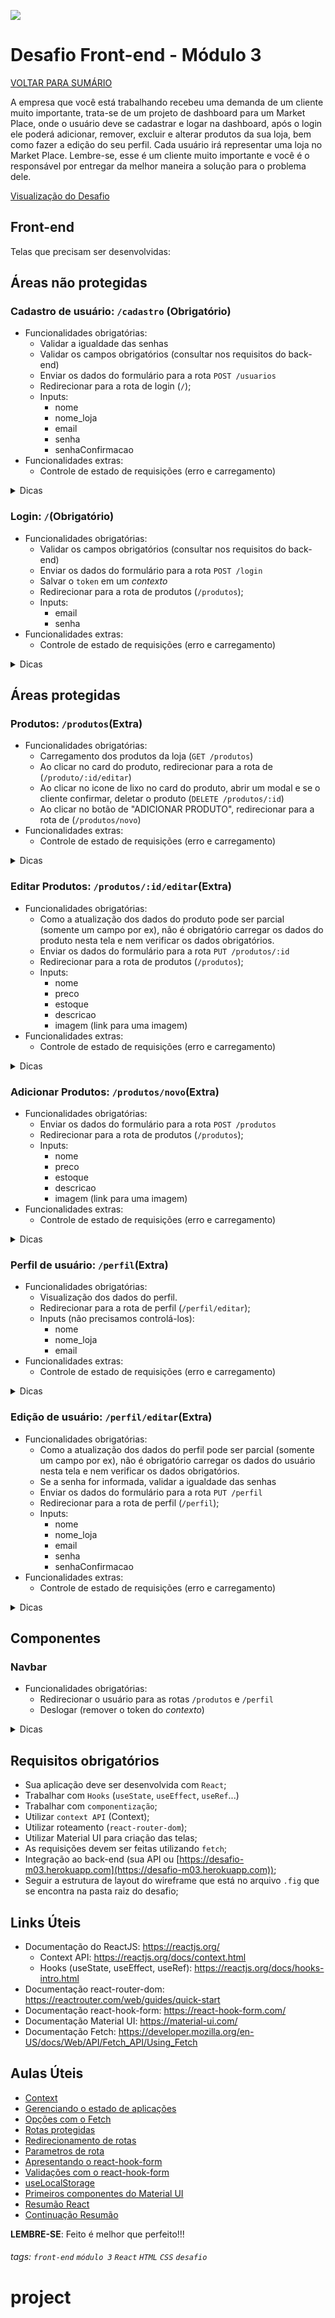 ![](https://i.imgur.com/xG74tOh.png)

# Desafio Front-end - Módulo 3

[VOLTAR PARA SUMÁRIO](https://github.com/cubos-academy/desafio-modulo-03)

A empresa que você está trabalhando recebeu uma demanda de um cliente muito importante, trata-se de um projeto de dashboard para um Market Place, onde o usuário deve se cadastrar e logar na dashboard, após o login ele poderá adicionar, remover, excluir e alterar produtos da sua loja, bem como fazer a edição do seu perfil. Cada usuário irá representar uma loja no Market Place. Lembre-se, esse é um cliente muito importante e você é o responsável por entregar da melhor maneira a solução para o problema dele.

[Visualização do Desafio](https://desafio-03.netlify.app)

## Front-end

Telas que precisam ser desenvolvidas:

## Áreas não protegidas

### Cadastro de usuário: `/cadastro` (Obrigatório)
- Funcionalidades obrigatórias:
    - Validar a igualdade das senhas
    - Validar os campos obrigatórios (consultar nos requisitos do back-end)
    - Enviar os dados do formulário para a rota `POST /usuarios`
    - Redirecionar para a rota de login (`/`);
    - Inputs:
        - nome
        - nome_loja
        - email
        - senha
        - senhaConfirmacao
- Funcionalidades extras: 
    - Controle de estado de requisições (erro e carregamento)
        
<details>
    <summary>Dicas</summary>
    <ul>
    <li><code>react-hook-form</code></li>
    <li><code>react-router-dom</code></li>
    <li><code>fetch</code></li>
    <li>
        componentes <code>TextField</code>,             <code>Backdrop</code>, <code>CircularProgress</code>, <code>Alert</code> e <code>Button</code> do Material UI
    </li>
    </ul>
</details>



### Login: `/`(Obrigatório)
- Funcionalidades obrigatórias:
    - Validar os campos obrigatórios (consultar nos requisitos do back-end)
    - Enviar os dados do formulário para a rota `POST /login`
    - Salvar o `token` em um *contexto*
    - Redirecionar para a rota de produtos (`/produtos`);
    - Inputs:
        - email
        - senha
- Funcionalidades extras: 
    - Controle de estado de requisições (erro e carregamento)

<details>
    <summary>Dicas</summary>
    <ul>
    <li><code>react-hook-form</code></li>
    <li><code>react-router-dom</code></li>
    <li><code>fetch</code></li>
    <li><code>context</code></li>
    <li>
        componentes <code>TextField</code>,             <code>Backdrop</code>, <code>CircularProgress</code>, <code>Alert</code> e <code>Button</code> do Material UI
    </li>
    </ul>
</details>

## Áreas protegidas

### Produtos: `/produtos`(Extra)

- Funcionalidades obrigatórias:
    - Carregamento dos produtos da loja (`GET /produtos`)
    - Ao clicar no card do produto, redirecionar para a rota de (`/produto/:id/editar`)
    - Ao clicar no icone de lixo no card do produto, abrir um modal e se o cliente confirmar, deletar o produto (`DELETE /produtos/:id`)
    - Ao clicar no botão de "ADICIONAR PRODUTO", redirecionar para a rota de (`/produtos/novo`) 
- Funcionalidades extras: 
    - Controle de estado de requisições (erro e carregamento)

<details>
    <summary>Dicas</summary>
    <ul>
    <li><code>fetch</code></li>
    <li><code>context</code></li>
    <li><code>react-router-dom</code></li>
    <li>
    componentes <code>TextField</code>,             <code>Backdrop</code>, <code>CircularProgress</code>, <code>Snackbar</code>code>, <code>Alert</code>, <code>Grid</code> e <code>Button</code> do Material UI
    </li>
    </ul>
</details>

### Editar Produtos: `/produtos/:id/editar`(Extra)

- Funcionalidades obrigatórias:
    - Como a atualização dos dados do produto pode ser parcial (somente um campo por ex), não é obrigatório carregar os dados do produto nesta tela e nem verificar os dados obrigatórios.
    - Enviar os dados do formulário para a rota `PUT /produtos/:id`
    - Redirecionar para a rota de produtos (`/produtos`);
    - Inputs:
        - nome 
        - preco
        - estoque
        - descricao
        - imagem (link para uma imagem)
- Funcionalidades extras: 
    - Controle de estado de requisições (erro e carregamento)

<details>
    <summary>Dicas</summary>
    <ul>
    <li><code>fetch</code></li>
    <li><code>react-hook-form</code></li>
    <li><code>context</code></li>
    <li><code>react-router-dom</code></li>
    <li>
    componentes <code>TextField</code>,             <code>Backdrop</code>, <code>CircularProgress</code>, <code>Snackbar</code>, <code>Alert</code> e <code>Button</code> do Material UI
    </li>
    <li><img src="https://i.imgur.com/OAxmxYB.png"></li>
    </ul>
</details>

### Adicionar Produtos: `/produtos/novo`(Extra)

- Funcionalidades obrigatórias:
    - Enviar os dados do formulário para a rota `POST /produtos`
    - Redirecionar para a rota de produtos (`/produtos`);
    - Inputs:
        - nome 
        - preco
        - estoque
        - descricao
        - imagem (link para uma imagem)
- Funcionalidades extras: 
    - Controle de estado de requisições (erro e carregamento)

<details>
    <summary>Dicas</summary>
    <ul>
    <li><code>fetch</code></li>
    <li><code>react-hook-form</code></li>
    <li><code>context</code></li>
    <li><code>react-router-dom</code></li>
    <li>
    componentes <code>TextField</code>,             <code>Backdrop</code>, <code>CircularProgress</code>, <code>Snackbar</code>, <code>Alert</code> e <code>Button</code> do Material UI
    </li>
    </ul>
</details>

### Perfil de usuário: `/perfil`(Extra)

- Funcionalidades obrigatórias:
    - Visualização dos dados do perfil.
    - Redirecionar para a rota de perfil (`/perfil/editar`);
    - Inputs (não precisamos controlá-los):
        - nome 
        - nome_loja
        - email
- Funcionalidades extras: 
    - Controle de estado de requisições (erro e carregamento)

<details>
    <summary>Dicas</summary>
    <ul>
    <li><code>fetch</code></li>
    <li><code>context</code></li>
    <li><code>react-router-dom</code></li>
    <li>
    componentes <code>TextField</code>,             <code>Backdrop</code>, <code>CircularProgress</code>, <code>Snackbar</code>code>, <code>Alert</code> e <code>Button</code> do Material UI
    </li>
    </ul>
</details>

### Edição de usuário: `/perfil/editar`(Extra)

- Funcionalidades obrigatórias:
    - Como a atualização dos dados do perfil pode ser parcial (somente um campo por ex), não é obrigatório carregar os dados do usuário nesta tela e nem verificar os dados obrigatórios.
    - Se a senha for informada, validar a igualdade das senhas
    - Enviar os dados do formulário para a rota `PUT /perfil`
    - Redirecionar para a rota de perfil (`/perfil`);
    - Inputs:
        - nome 
        - nome_loja
        - email
        - senha
        - senhaConfirmacao
- Funcionalidades extras: 
    - Controle de estado de requisições (erro e carregamento)

<details>
    <summary>Dicas</summary>
    <ul>
    <li><code>fetch</code></li>
    <li><code>react-hook-form</code></li>
    <li><code>context</code></li>
    <li><code>react-router-dom</code></li>
    <li>
    componentes <code>TextField</code>,             <code>Backdrop</code>, <code>CircularProgress</code>, <code>Snackbar</code>code>, <code>Alert</code> e <code>Button</code> do Material UI
    </li>
    <li><img src="https://i.imgur.com/OAxmxYB.png"></li>
    </ul>
</details>

## Componentes

### Navbar

- Funcionalidades obrigatórias:
    - Redirecionar o usuário para as rotas `/produtos` e `/perfil`
    - Deslogar (remover o token do *contexto*)

<details>
    <summary>Dicas</summary>
    <ul>
    <li><code>material-icons</code></li>
    <li><code>react-router-dom</code></li>
    <li>Usar o componente <code>NavLink</code> do react-router-dom para conseguir renderizar os icones ativos</li>
    </ul>
</details>


## Requisitos obrigatórios
- Sua aplicação deve ser desenvolvida com `React`;
- Trabalhar com `Hooks` (`useState`, `useEffect`, `useRef`...)
- Trabalhar com `componentização`;
- Utilizar `context API` (Context);
- Utilizar roteamento (`react-router-dom`);
- Utilizar Material UI para criação das telas;
- As requisições devem ser feitas utilizando `fetch`;
- Integração ao back-end (sua API ou [https://desafio-m03.herokuapp.com](https://desafio-m03.herokuapp.com));
- Seguir a estrutura de layout do wireframe que está no arquivo `.fig` que se encontra na pasta raiz do desafio;


## Links Úteis
- Documentação do ReactJS: https://reactjs.org/
    - Context API: https://reactjs.org/docs/context.html
    - Hooks (useState, useEffect, useRef): https://reactjs.org/docs/hooks-intro.html
- Documentação react-router-dom: https://reactrouter.com/web/guides/quick-start
- Documentação react-hook-form: https://react-hook-form.com/
- Documentação Material UI: https://material-ui.com/
- Documentação Fetch: https://developer.mozilla.org/en-US/docs/Web/API/Fetch_API/Using_Fetch


## Aulas Úteis
- [Context](https://plataforma.cubos.academy/curso/61b2921e-a262-4f04-b943-89c4cfb15e5c/data/06/07/2021/aula/2fe44792-7fe4-4d24-85ef-e1def5bc0b7a/871071bd-177c-4fcd-89fc-1151bc1fe1d2)
- [Gerenciando o estado de aplicações](https://plataforma.cubos.academy/curso/61b2921e-a262-4f04-b943-89c4cfb15e5c/data/03/06/2021/aula/434c58b2-88f1-43fb-856a-71d6ef54803d/863715e0-b81e-4e9d-b6a2-9f4d43f65f95)
- [Opções com o Fetch](https://plataforma.cubos.academy/curso/61b2921e-a262-4f04-b943-89c4cfb15e5c/data/03/06/2021/aula/434c58b2-88f1-43fb-856a-71d6ef54803d/a82f81fb-4ce7-44c4-b966-cf2d15ae62de)
- [Rotas protegidas](https://plataforma.cubos.academy/curso/61b2921e-a262-4f04-b943-89c4cfb15e5c/data/13/07/2021/aula/f312cf10-bd30-4b39-86c2-4ca03bd634a1/34602cbb-1dc3-4c8d-b77d-e3fff3286a62)
- [Redirecionamento de rotas](https://plataforma.cubos.academy/curso/61b2921e-a262-4f04-b943-89c4cfb15e5c/data/13/07/2021/aula/f312cf10-bd30-4b39-86c2-4ca03bd634a1/93efaf25-386f-4eb2-beae-7183f9d94b11)
- [Parametros de rota](https://plataforma.cubos.academy/curso/61b2921e-a262-4f04-b943-89c4cfb15e5c/data/13/07/2021/aula/f312cf10-bd30-4b39-86c2-4ca03bd634a1/330aa980-4b0e-4f2c-94b1-668ccb084112)
- [Apresentando o react-hook-form](https://plataforma.cubos.academy/curso/61b2921e-a262-4f04-b943-89c4cfb15e5c/data/20/07/2021/aula/c81f0775-c014-4e2f-a453-5d235eb1fac4/dd2a8627-661e-419b-be26-a7888047301f)
- [Validações com o react-hook-form](https://plataforma.cubos.academy/curso/61b2921e-a262-4f04-b943-89c4cfb15e5c/data/20/07/2021/aula/c81f0775-c014-4e2f-a453-5d235eb1fac4/6b7f1095-de8b-4a36-93b6-30aa18d00309)
- [useLocalStorage](https://plataforma.cubos.academy/curso/61b2921e-a262-4f04-b943-89c4cfb15e5c/data/27/07/2021/aula/33ba2718-bd74-432f-ae55-e9694be33884/846280b3-7940-4138-afaf-b1e5fe2711e2)
- [Primeiros componentes do Material UI](https://plataforma.cubos.academy/curso/61b2921e-a262-4f04-b943-89c4cfb15e5c/data/27/07/2021/aula/33ba2718-bd74-432f-ae55-e9694be33884/4fda4fbc-154d-4396-9d9e-829052b9697d)
- [Resumão React](https://plataforma.cubos.academy/curso/61b2921e-a262-4f04-b943-89c4cfb15e5c/data/03/08/2021/aula/1fe16ca2-462a-4b2b-bd89-45df7f004293/)
- [Continuação Resumão](https://plataforma.cubos.academy/curso/61b2921e-a262-4f04-b943-89c4cfb15e5c/data/05/08/2021/aula/370c0275-0aef-4d37-b2dd-dc399a502bcb/)

**LEMBRE-SE**: Feito é melhor que perfeito!!!


###### tags: `front-end` `módulo 3` `React` `HTML` `CSS` `desafio`
# project
